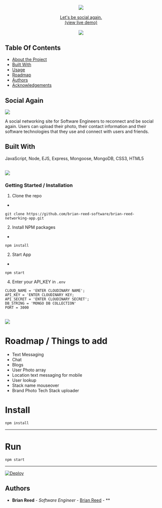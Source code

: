 <br/>
<p align="center">
  <h3 align="center">  
    <a href="http://social-again.herokuapp.com/" target="_blank">
      <img src="https://res.cloudinary.com/at100dev/image/upload/v1628713361/social_again_l9lsgr.svg">
   
</h3>

  <p align="center">
    Let's be social again.
    <br/>
      (view live demo)
     </a>
    <br/>
    <br/>
<img src="https://raw.githubusercontent.com/andreasbm/readme/master/assets/lines/colored.png">
  </p>
</p>

## Table Of Contents

* [About the Project](#about-the-project)
* [Built With](#built-with)
* [Usage](#usage)
* [Roadmap](#roadmap)
* [Authors](#authors)
* [Acknowledgements](#acknowledgements)

## Social Again
<img src="https://repository-images.githubusercontent.com/370849781/d3bf52de-6d67-4a73-9b17-616e31d05fbf">

A social networking site for Software Engineers to reconnect and be social again. Users can upload their photo, their contact information and their software technologies that they use and connect with users and friends.

## Built With

JavaScript, Node, EJS, Express, Mongoose, MongoDB, CSS3, HTML5

 <br/>
    <img src="https://raw.githubusercontent.com/andreasbm/readme/master/assets/lines/colored.png">
 <br/>


### Getting Started / Installation


1. Clone the repo

*
```
git clone https://github.com/brian-reed-software/brian-reed-networking-app.git
```

2. Install NPM packages

*
```
npm install
```

2. Start App

*
```
npm start
```

4. Enter your API_KEY in `.env`

```JS
CLOUD_NAME = 'ENTER CLOUDINARY NAME';
API_KEY = 'ENTER CLOUDINARY KEY;
API_SECRET = 'ENTER CLOUDINARY SECRET';
DB_STRING = 'MONGO DB COLLECTION'
PORT = 3000

```
 <br/>
    <img src="https://raw.githubusercontent.com/andreasbm/readme/master/assets/lines/colored.png">
 <br/>

#  Roadmap / Things to add

  - Text Messaging 
  - Chat
  - Blogs
  - User Photo array
  - Location text messaging for mobile
  - User lookup
  - Stack name mouseover
  - Brand Photo Tech Stack uploader
  
# Install

`npm install`

---

# Run

`npm start`

---

<a href="https://heroku.com/deploy">
  <img src="https://www.herokucdn.com/deploy/button.svg" alt="Deploy">
</a>

## Authors

* **Brian Reed** - *Software Engineer* - [Brian Reed](https://github.com/brian-reed-software/brian-reed-networking-app) - **


